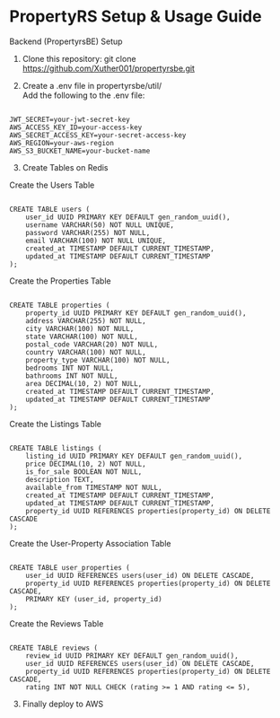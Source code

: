 # PropertyRS Setup & Usage Guide

Backend (PropertyrsBE) Setup

1. Clone this repository: git clone https://github.com/Xuther001/propertyrsbe.git

2. Create a .env file in propertyrsbe/util/ <br>
   Add the following to the .env file:
<pre><code>
JWT_SECRET=your-jwt-secret-key
AWS_ACCESS_KEY_ID=your-access-key
AWS_SECRET_ACCESS_KEY=your-secret-access-key
AWS_REGION=your-aws-region
AWS_S3_BUCKET_NAME=your-bucket-name
</code></pre>

3. Create Tables on Redis<br>

Create the Users Table
<pre><code>
CREATE TABLE users (
    user_id UUID PRIMARY KEY DEFAULT gen_random_uuid(),
    username VARCHAR(50) NOT NULL UNIQUE,
    password VARCHAR(255) NOT NULL,
    email VARCHAR(100) NOT NULL UNIQUE,
    created_at TIMESTAMP DEFAULT CURRENT_TIMESTAMP,
    updated_at TIMESTAMP DEFAULT CURRENT_TIMESTAMP
);
</code></pre>
Create the Properties Table
<pre><code>
CREATE TABLE properties (
    property_id UUID PRIMARY KEY DEFAULT gen_random_uuid(),
    address VARCHAR(255) NOT NULL,
    city VARCHAR(100) NOT NULL,
    state VARCHAR(100) NOT NULL,
    postal_code VARCHAR(20) NOT NULL,
    country VARCHAR(100) NOT NULL,
    property_type VARCHAR(100) NOT NULL,
    bedrooms INT NOT NULL,
    bathrooms INT NOT NULL,
    area DECIMAL(10, 2) NOT NULL,
    created_at TIMESTAMP DEFAULT CURRENT_TIMESTAMP,
    updated_at TIMESTAMP DEFAULT CURRENT_TIMESTAMP
);
</code></pre>
Create the Listings Table
<pre><code>
CREATE TABLE listings (
    listing_id UUID PRIMARY KEY DEFAULT gen_random_uuid(),
    price DECIMAL(10, 2) NOT NULL,
    is_for_sale BOOLEAN NOT NULL,
    description TEXT,
    available_from TIMESTAMP NOT NULL,
    created_at TIMESTAMP DEFAULT CURRENT_TIMESTAMP,
    updated_at TIMESTAMP DEFAULT CURRENT_TIMESTAMP,
    property_id UUID REFERENCES properties(property_id) ON DELETE CASCADE
);
</code></pre>
Create the User-Property Association Table
<pre><code>
CREATE TABLE user_properties (
    user_id UUID REFERENCES users(user_id) ON DELETE CASCADE,
    property_id UUID REFERENCES properties(property_id) ON DELETE CASCADE,
    PRIMARY KEY (user_id, property_id)
);
</code></pre>
Create the Reviews Table
<pre><code>
CREATE TABLE reviews (
    review_id UUID PRIMARY KEY DEFAULT gen_random_uuid(),
    user_id UUID REFERENCES users(user_id) ON DELETE CASCADE,
    property_id UUID REFERENCES properties(property_id) ON DELETE CASCADE,
    rating INT NOT NULL CHECK (rating >= 1 AND rating <= 5),
</code></pre>

3. Finally deploy to AWS
